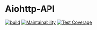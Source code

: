 # Aiohttp-API

[![build](https://github.com/SadLaboka/Aiohttp-API/actions/workflows/main.yml/badge.svg)](https://github.com/SadLaboka/Aiohttp-API/actions/workflows/main.yml)
[![Maintainability](https://api.codeclimate.com/v1/badges/5185b73bc0a88f48b963/maintainability)](https://codeclimate.com/github/SadLaboka/Aiohttp-API/maintainability)
[![Test Coverage](https://api.codeclimate.com/v1/badges/5185b73bc0a88f48b963/test_coverage)](https://codeclimate.com/github/SadLaboka/Aiohttp-API/test_coverage)
